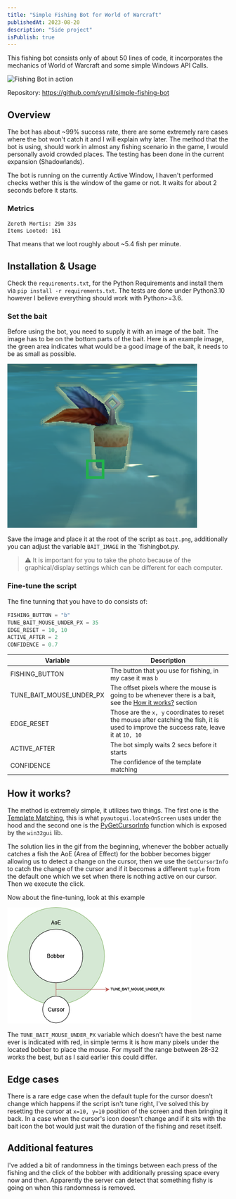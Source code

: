 ```yaml
---
title: "Simple Fishing Bot for World of Warcraft"
publishedAt: 2023-08-20
description: "Side project"
isPublish: true
---
```



This fishing bot consists only of about 50 lines of code, it incorporates the mechanics of World of Warcraft and some simple Windows API Calls. 

![Fishing Bot in action](/fishing-bot/fishing.gif)


Repository: https://github.com/syrull/simple-fishing-bot 

## Overview

The bot has about ~99% success rate, there are some extremely rare cases where the bot won't catch it and I will explain why later. The method that the bot is using, should 
work in almost any fishing scenario in the game, I would personally avoid crowded places. The testing has been done in the current expansion (Shadowlands).

The bot is running on the currently Active Window, I haven't performed checks wether this is the window of the game or not. It waits for about 2 seconds before it starts.

### Metrics

```
Zereth Mortis: 29m 33s
Items Looted: 161
```

That means that we loot roughly about ~5.4 fish per minute.

## Installation & Usage

Check the `requirements.txt`, for the Python Requirements and install them via `pip install -r requirements.txt`. The tests are done under Python3.10 however I believe everything should work with Python>=3.6.

### Set the bait

Before using the bot, you need to supply it with an image of the bait. The image has to be on the bottom parts of the bait. Here is an example image, the green area indicates what would be a good image of the bait, it needs to be as small as possible.

![Bait Example](/fishing-bot/bait_example.png)

Save the image and place it at the root of the script as `bait.png`, additionally you can adjust the variable `BAIT_IMAGE` in the `fishingbot.py.

> ⚠️ It is important for you to take the photo because of the graphical/display settings which can be different for each computer.

### Fine-tune the script

The fine tunning that you have to do consists of:

```python
FISHING_BUTTON = "b"
TUNE_BAIT_MOUSE_UNDER_PX = 35
EDGE_RESET = 10, 10
ACTIVE_AFTER = 2
CONFIDENCE = 0.7
```

| Variable | Description |
|--- |---
| FISHING_BUTTON | The button that you use for fishing, in my case it was `b` |
| TUNE_BAIT_MOUSE_UNDER_PX | The offset pixels where the mouse is going to be whenever there is a bait, see the [How it works?](#how-it-works) section |
| EDGE_RESET | Those are the `x, y` coordinates to reset the mouse after catching the fish, it is used to improve the success rate, leave it at `10, 10` |
| ACTIVE_AFTER | The bot simply waits 2 secs before it starts |
| CONFIDENCE | The confidence of the template matching |

## How it works?

The method is extremely simple, it utilizes two things. The first one is the [Template Matching](https://docs.opencv.org/4.x/d4/dc6/tutorial_py_template_matching.html), this is what `pyautogui.locateOnScreen` uses under the hood and the second one is the [PyGetCursorInfo](https://github.com/mhammond/pywin32/blob/c08c3d9e4a503b195c312b0fbd51454bd2ee665a/win32/src/win32gui.i#L2486) function which is exposed by the `win32gui` lib.

The solution lies in the gif from the beginning, whenever the bobber actually catches a fish the AoE (Area of Effect) for the bobber becomes bigger allowing us to detect a change on the cursor, then we use the `GetCursorInfo` to catch the change of the cursor and if it becomes a different `tuple` from the default one which we set when there is nothing active on our cursor. Then we execute the click.

Now about the fine-tuning, look at this example

![Abstract](/fishing-bot/diagram_bobber.png)

The `TUNE_BAIT_MOUSE_UNDER_PX` variable which doesn't have the best name ever is indicated with red, in simple terms it is how many pixels under the located bobber to place the mouse. For myself the range between 28-32 works the best, but as I said earlier this could differ.

## Edge cases

There is a rare edge case when the default tuple for the cursor doesn't change which happens if the script isn't tune right, I've solved this by resetting the cursor at `x=10, y=10` position of the screen and then bringing it back. In a case when the cursor's icon doesn't change and if it sits with the bait icon the bot would just wait the duration of the fishing and reset itself.

## Additional features

I've added a bit of randomness in the timings between each press of the fishing and the click of the bobber with additionally pressing space every now and then. Apparently the server can detect that something fishy is going on when this randomness is removed.